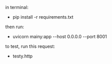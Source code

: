 in terminal:

- pip install -r requirements.txt

then run:

- uvicorn mainy:app --host 0.0.0.0 --port 8001

to test, run this request:

- testy.http
